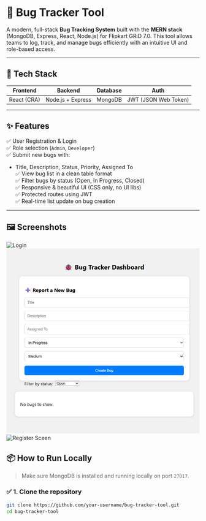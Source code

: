 # 🐞 Bug Tracker Tool

A modern, full-stack **Bug Tracking System** built with the **MERN stack** (MongoDB, Express, React, Node.js) for Flipkart GRiD 7.0. This tool allows teams to log, track, and manage bugs efficiently with an intuitive UI and role-based access.

---

## 🔧 Tech Stack

| Frontend       | Backend         | Database | Auth         |
|----------------|------------------|----------|--------------|
| React (CRA)    | Node.js + Express | MongoDB  | JWT (JSON Web Token) |

---

## ✨ Features

✅ User Registration & Login  
✅ Role selection (`Admin`, `Developer`)  
✅ Submit new bugs with:
- Title, Description, Status, Priority, Assigned To  
✅ View bug list in a clean table format  
✅ Filter bugs by status (Open, In Progress, Closed)  
✅ Responsive & beautiful UI (CSS only, no UI libs)  
✅ Protected routes using JWT  
✅ Real-time list update on bug creation

---

## 🖼️ Screenshots

![Login](screenshot-login.png)
![Dashboard](screenshot-dashboard.png)
![Register Sceen](screenshot-register.png)

## 📦 How to Run Locally

> Make sure MongoDB is installed and running locally on port `27017`.

### ✅ 1. Clone the repository

```bash
git clone https://github.com/your-username/bug-tracker-tool.git
cd bug-tracker-tool
